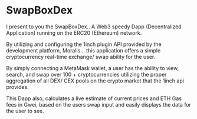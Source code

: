 # SwapBoxDex

I present to you the SwapBoxDex.. A Web3 speedy Dapp (Decentralized Application) running on the ERC20 (Ethereum) network.

By utilizing and configuring the 1inch plugin API provided by the development platform, Moralis... this application offers a simple cryptocurrency real-time exchange/ swap ability for the user. 

By simply connecting a MetaMask wallet, a user has the ability to view, search, and swap over 100 + cryptocurrencies utilizing the proper aggregation of all DEX/ CEX pools on the crypto market that the 1inch api provides.

This Dapp also, calculates a live estimate of current prices and ETH Gas fees in Gwei, based on the users swap input and easily displays the data for the user to see.
